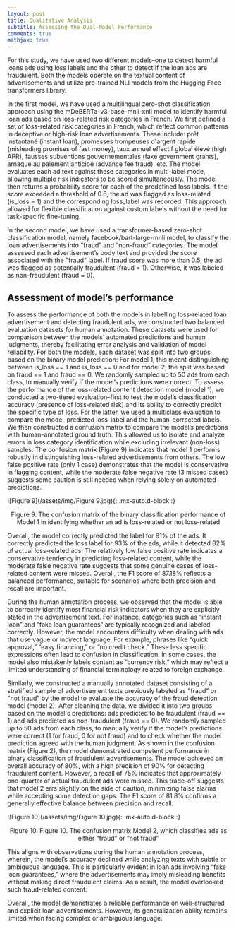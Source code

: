 ```yaml
---
layout: post
title: Qualitative Analysis
subtitle: Assessing the Dual-Model Performance 
comments: true
mathjax: true
---
```

For this study, we have used two different models–one to detect harmful loans ads using loss labels and the other to detect if the loan ads are fraudulent. Both the models operate on the textual content of advertisements and utilize pre-trained NLI models from the Hugging Face transformers library.

In the first model, we have used a multilingual zero-shot classification approach using the mDeBERTa-v3-base-mnli-xnli model to identify harmful loan ads based on loss-related risk categories in French. We first defined a set of loss-related risk categories in French, which reflect common patterns in deceptive or high-risk loan advertisements. These include: prêt instantané (instant loan),  promesses trompeuses d'argent rapide (misleading promises of fast money), taux annuel effectif global élevé (high APR), fausses subventions gouvernementales (fake government grants), arnaque au paiement anticipé (advance fee fraud), etc. The model evaluates each ad text against these categories in multi-label mode, allowing multiple risk indicators to be scored simultaneously. The model then returns a probability score for each of the predefined loss labels. If the score exceeded a threshold of 0.6, the ad was flagged as loss-related (is_loss = 1) and the corresponding loss_label was recorded. This approach allowed for flexible classification against custom labels without the need for task-specific fine-tuning.

In the second model, we have used a transformer-based zero-shot classification model, namely facebook/bart-large-mnli model, to classify the loan advertisements into “fraud” and “non-fraud” categories. The model assessed each advertisement’s body text and provided the score associated with the "fraud" label. If fraud score was more than 0.5, the ad was flagged as potentially fraudulent (fraud = 1). Otherwise, it was labeled as non-fraudulent (fraud = 0). 

## Assessment of model’s performance
To assess the performance of both the models in labelling loss-related loan advertisement and detecting fraudulent ads, we constructed two balanced evaluation datasets for human annotation. These datasets were used for comparison between the models' automated predictions and human judgments, thereby facilitating error analysis and validation of model reliability. For both the models, each dataset was split into two groups based on the binary model prediction: For model 1, this meant distinguishing between is_loss == 1 and is_loss == 0 and for model 2, the split was based on fraud == 1 and fraud == 0. 
We randomly sampled up to 50 ads from each class, to manually verify if the model’s predictions were correct. To assess the performance of the loss-related content detection model (model 1), we conducted a two-tiered evaluation–first to test the model’s classification accuracy (presence of loss-related risk) and its ability to correctly predict the specific type of loss. For the latter, we used a  multiclass evaluation to compare the model-predicted loss-label and the human-corrected labels.
We then constructed a confusion matrix to compare the model’s predictions with human-annotated ground truth. This allowed us to isolate and analyze errors in loss category identification while excluding irrelevant (non-loss) samples. The confusion matrix (Figure 9) indicates that model 1 performs robustly in distinguishing loss-related advertisements from others. The low false positive rate (only 1 case) demonstrates that the model is conservative in flagging content, while the moderate false negative rate (3 missed cases) suggests some caution is still needed when relying solely on automated predictions. 

![Figure 9](/assets/img/Figure 9.jpg){: .mx-auto.d-block :}
<center> Figure 9. The confusion matrix of the binary classification performance of Model 1 in identifying whether an ad is loss-related or not loss-related </center>

Overall, the model correctly predicted the label for 91% of the ads. It correctly predicted the loss label for 93% of the ads, while it detected 82% of actual loss-related ads. The relatively low false positive rate indicates a conservative tendency in predicting loss-related content, while the moderate false negative rate suggests that some genuine cases of loss-related content were missed. Overall, the F1 score of 87.18% reflects a balanced performance, suitable for scenarios where both precision and recall are important.

During the human annotation process, we observed that the model is able to correctly identify most financial risk indicators when they are explicitly stated in the advertisement text. For instance, categories such as “instant loan” and “fake loan guarantees” are typically recognized and labeled correctly. However, the model encounters difficulty when dealing with ads that use vague or indirect language. For example, phrases like “quick approval,” “easy financing,” or “no credit check.” These less specific expressions often lead to confusion in classification. In some cases, the model also mistakenly labels content as “currency risk,” which may reflect a limited understanding of financial terminology related to foreign exchange.

Similarly, we constructed a manually annotated dataset consisting of a stratified sample of advertisement texts previously labeled as "fraud" or "not fraud" by the model to evaluate the accuracy of the fraud detection model (model 2). After cleaning the data, we divided it into two groups based on the model's predictions: ads predicted to be fraudulent (fraud == 1) and ads predicted as non-fraudulent (fraud == 0). We randomly sampled up to 50 ads from each class, to manually verify if the model’s predictions were correct (1 for fraud, 0 for not fraud) and to check whether the model prediction agreed with the human judgment.
As shown in the confusion matrix (Figure 2), the model demonstrated competent performance in binary classification of fraudulent advertisements. The model achieved an overall accuracy of 80%, with a high precision of 90% for detecting fraudulent content. However, a recall of 75% indicates that approximately one-quarter of actual fraudulent ads were missed. This trade-off suggests that model 2 errs slightly on the side of caution, minimizing false alarms while accepting some detection gaps. The F1 score of 81.8% confirms a generally effective balance between precision and recall.

![Figure 10](/assets/img/Figure 10.jpg){: .mx-auto.d-block :}
<center> Figure 10. Figure 10. The confusion matrix Model 2, which classifies ads as either “fraud” or “not fraud” </center>

This aligns with observations during the human annotation process, wherein, the model’s accuracy declined while analyzing texts with subtle or ambiguous language. This is particularly evident in loan ads involving “fake loan guarantees,” where the advertisements may imply misleading benefits without making direct fraudulent claims. As a result, the model overlooked such fraud-related content.

Overall, the model demonstrates a reliable performance on well-structured and explicit loan advertisements. However, its generalization ability remains limited when facing complex or ambiguous language.
